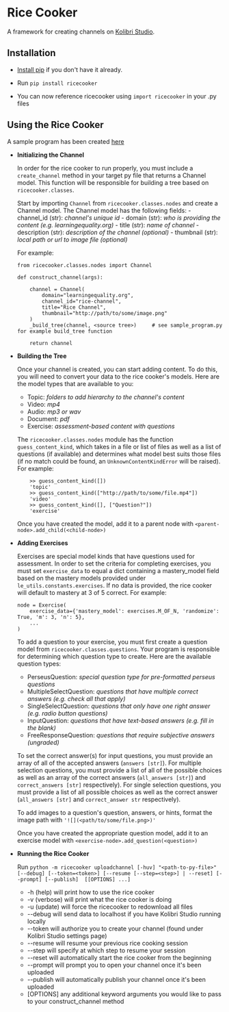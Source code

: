 # Rice Cooker

A framework for creating channels on [Kolibri Studio](https://contentworkshop.learningequality.org/).


## Installation

* [Install pip](https://pypi.python.org/pypi/pip) if you don't have it already.

* Run `pip install ricecooker`

* You can now reference ricecooker using `import ricecooker` in your .py files


## Using the Rice Cooker

A sample program has been created [here](https://github.com/learningequality/ricecooker/blob/master/ricecooker/sample_program.py)

* **Initializing the Channel**

	In order for the rice cooker to run properly, you must include a `create_channel` method in your target py file
	that returns a Channel model. This function will be responsible for building a tree based on `ricecooker.classes`.

	Start by importing `Channel` from `ricecooker.classes.nodes` and create a Channel model. The Channel model has
	the following fields:
        - channel_id (str): _channel's unique id_
        - domain (str): _who is providing the content (e.g. learningequality.org)_
        - title (str): _name of channel_
        - description (str): _description of the channel (optional)_
        - thumbnail (str): _local path or url to image file (optional)_

	For example:
	```
	from ricecooker.classes.nodes import Channel

	def construct_channel(args):

	    channel = Channel(
	        domain="learningequality.org",
	        channel_id="rice-channel",
	        title="Rice Channel",
	        thumbnail="http://path/to/some/image.png"
	    )
	    _build_tree(channel, <source tree>) 	# see sample_program.py for example build_tree function

	    return channel
    ```


* **Building the Tree**

	Once your channel is created, you can start adding content. To do this, you will need to convert your data to
	the rice cooker's models. Here are the model types that are available to you:

	- Topic: _folders to add hierarchy to the channel's content_
    - Video: _mp4_
    - Audio: _mp3 or wav_
    - Document: _pdf_
    - Exercise: _assessment-based content with questions_

    The `ricecooker.classes.nodes` module has the function `guess_content_kind`, which takes in a file or list of
    files as well as a list of questions (if available) and determines what model best suits those files
    (if no match could be found, an `UnknownContentKindError` will be raised). For example:
    ```
    	>> guess_content_kind([])
    	'topic'
    	>> guess_content_kind(["http://path/to/some/file.mp4"])
    	'video'
    	>> guess_content_kind([], ["Question?"])
    	'exercise'
    ```

    Once you have created the model, add it to a parent node with `<parent-node>.add_child(<child-node>)`


* **Adding Exercises**

	Exercises are special model kinds that have questions used for assessment. In order to set the criteria
	for completing exercises, you must set `exercise_data` to equal a dict containing a mastery_model field
	based on the mastery models provided under `le_utils.constants.exercises`. If no data is provided,
	the rice cooker will default to mastery at 3 of 5 correct. For example:
	```
	node = Exercise(
		exercise_data={'mastery_model': exercises.M_OF_N, 'randomize': True, 'm': 3, 'n': 5},
		...
	)
	```

	To add a question to your exercise, you must first create a question model from `ricecooker.classes.questions`.
	Your program is responsible for determining which question type to create. Here are the available question types:

	- PerseusQuestion: _special question type for pre-formatted perseus questions_
	- MultipleSelectQuestion: _questions that have multiple correct answers (e.g. check all that apply)_
	- SingleSelectQuestion: _questions that only have one right answer (e.g. radio button questions)_
	- InputQuestion: _questions that have text-based answers (e.g. fill in the blank)_
	- FreeResponseQuestion: _questions that require subjective answers (ungraded)_

	To set the correct answer(s) for input questions, you must provide an array of all of the accepted answers (`answers [str]`).
	For multiple selection questions, you must provide a list of all of the possible choices as well as an array of the correct
	answers (`all_answers [str]`) and `correct_answers [str]` respectively). For single selection questions, you must provide
	a list of all possible choices as well as the correct answer (`all_answers [str]` and `correct_answer str` respectively).

	To add images to a question's question, answers, or hints, format the image path with `'![](<path/to/some/file.png>)'`

	Once you have created the appropriate question model, add it to an exercise model with `<exercise-node>.add_question(<question>)`

* **Running the Rice Cooker**

	Run `python -m ricecooker uploadchannel [-huv] "<path-to-py-file>" [--debug] [--token=<token>] [--resume [--step=<step>] | --reset] [--prompt] [--publish]  [[OPTIONS] ...]`
	- -h (help) will print how to use the rice cooker
	- -v (verbose) will print what the rice cooker is doing
	- -u (update) will force the ricecooker to redownload all files
	- --debug will send data to localhost if you have Kolibri Studio running locally
	- --token will authorize you to create your channel (found under Kolibri Studio settings page)
	- --resume will resume your previous rice cooking session
	- --step will specify at which step to resume your session
	- --reset will automatically start the rice cooker from the beginning
	- --prompt will prompt you to open your channel once it's been uploaded
	- --publish will automatically publish your channel once it's been uploaded
	- [OPTIONS] any additional keyword arguments you would like to pass to your construct_channel method
